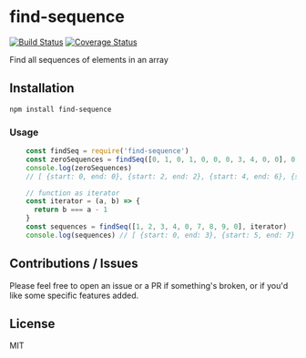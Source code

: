 # find-sequence
[![Build Status](https://travis-ci.org/imsnif/find-sequence.svg?branch=master)](https://travis-ci.org/imsnif/find-sequence)
[![Coverage Status](https://coveralls.io/repos/github/imsnif/find-sequence/badge.svg?branch=master)](https://coveralls.io/github/imsnif/find-sequence?branch=master)

Find all sequences of elements in an array

## Installation
```
npm install find-sequence
```

### Usage
```javascript
    const findSeq = require('find-sequence')
    const zeroSequences = findSeq([0, 1, 0, 1, 0, 0, 0, 3, 4, 0, 0], 0)
    console.log(zeroSequences)
    // [ {start: 0, end: 0}, {start: 2, end: 2}, {start: 4, end: 6}, {start: 9, end: 10} ]

    // function as iterator
    const iterator = (a, b) => {
      return b === a - 1
    }
    const sequences = findSeq([1, 2, 3, 4, 0, 7, 8, 9, 0], iterator)
    console.log(sequences) // [ {start: 0, end: 3}, {start: 5, end: 7} ]
```
## Contributions / Issues
Please feel free to open an issue or a PR if something's broken, or if you'd like some specific features added.

## License
MIT

